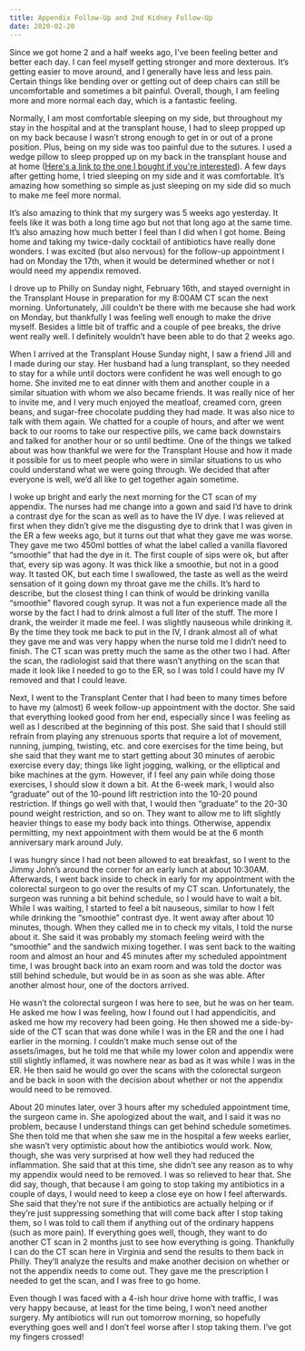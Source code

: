 ```yaml
---
title: Appendix Follow-Up and 2nd Kidney Follow-Up
date: 2020-02-20
---
```


Since we got home 2 and a half weeks ago, I've been feeling better and better each day. I can feel myself getting stronger and more dexterous.  It’s getting easier to move around, and I generally have less and less pain.  Certain things like bending over or getting out of deep chairs can still be uncomfortable and sometimes a bit painful. Overall, though, I am feeling more and more normal each day, which is a fantastic feeling.

Normally, I am most comfortable sleeping on my side, but throughout my stay in the hospital and at the transplant house, I had to sleep propped up on my back because I wasn’t strong enough to get in or out of a prone position.  Plus, being on my side was too painful due to the sutures.  I used a wedge pillow to sleep propped up on my back in the transplant house and at home \([Here's a link to the one I bought if you're interested](https://www.amazon.com/gp/product/B07X13KWL8/)\).  A few days after getting home, I tried sleeping on my side and it was comfortable. It’s amazing how something so simple as just sleeping on my side did so much to make me feel more normal.

It’s also amazing to think that my surgery was 5 weeks ago yesterday. It feels like it was both a long time ago but not that long ago at the same time. It’s also amazing how much better I feel than I did when I got home. Being home and taking my twice-daily cocktail of antibiotics have really done wonders. I was excited (but also nervous) for the follow-up appointment I had on Monday the 17th, when it would be determined whether or not I would need my appendix removed.

I drove up to Philly on Sunday night, February 16th, and stayed overnight in the Transplant House in preparation for my 8:00AM CT scan the next morning. Unfortunately, Jill couldn’t be there with me because she had work on Monday, but thankfully I was feeling well enough to make the drive myself. Besides a little bit of traffic and a couple of pee breaks, the drive went really well. I definitely wouldn’t have been able to do that 2 weeks ago.

When I arrived at the Transplant House Sunday night, I saw a friend Jill and I made during our stay. Her husband had a lung transplant, so they needed to stay for a while until doctors were confident he was well enough to go home. She invited me to eat dinner with them and another couple in a similar situation with whom we also became friends. It was really nice of her to invite me, and I very much enjoyed the meatloaf, creamed corn, green beans, and sugar-free chocolate pudding they had made. It was also nice to talk with them again. We chatted for a couple of hours, and after we went back to our rooms to take our respective pills, we came back downstairs and talked for another hour or so until bedtime. One of the things we talked about was how thankful we were for the Transplant House and how it made it possible for us to meet people who were in similar situations to us who could understand what we were going through. We decided that after everyone is well, we’d all like to get together again sometime.

I woke up bright and early the next morning for the CT scan of my appendix. The nurses had me change into a gown and said I’d have to drink a contrast dye for the scan as well as to have the IV dye. I was relieved at first when they didn’t give me the disgusting dye to drink that I was given in the ER a few weeks ago, but it turns out that what they gave me was worse. They gave me two 450ml bottles of what the label called a vanilla flavored “smoothie” that had the dye in it. The first couple of sips were ok, but after that, every sip was agony. It was thick like a smoothie, but not in a good way. It tasted OK, but each time I swallowed, the taste as well as the weird sensation of it going down my throat gave me the chills. It’s hard to describe, but the closest thing I can think of would be drinking vanilla “smoothie” flavored cough syrup. It was not a fun experience made all the worse by the fact I had to drink almost a full liter of the stuff. The more I drank, the weirder it made me feel. I was slightly nauseous while drinking it. By the time they took me back to put in the IV, I drank almost all of what they gave me and was very happy when the nurse told me I didn’t need to finish. The CT scan was pretty much the same as the other two I had. After the scan, the radiologist said that there wasn’t anything on the scan that made it look like I needed to go to the ER, so I was told I could have my IV removed and that I could leave.

Next, I went to the Transplant Center that I had been to many times before to have my (almost) 6 week follow-up appointment with the doctor. She said that everything looked good from her end, especially since I was feeling as well as I described at the beginning of this post. She said that I should still refrain from playing any strenuous sports that require a lot of movement, running, jumping, twisting, etc. and core exercises for the time being, but she said that they want me to start getting about 30 minutes of aerobic exercise every day; things like light jogging, walking, or the elliptical and bike machines at the gym. However, if I feel any pain while doing those exercises, I should slow it down a bit. At the 6-week mark, I would also “graduate” out of the 10-pound lift restriction into the 10-20 pound restriction. If things go well with that, I would then “graduate” to the 20-30 pound weight restriction, and so on. They want to allow me to lift slightly heavier things to ease my body back into things. Otherwise, appendix permitting, my next appointment with them would be at the 6 month anniversary mark around July.

I was hungry since I had not been allowed to eat breakfast, so I went to the Jimmy John’s around the corner for an early lunch at about 10:30AM. Afterwards, I went back inside to check in early for my appointment with the colorectal surgeon to go over the results of my CT scan. Unfortunately, the surgeon was running a bit behind schedule, so I would have to wait a bit. While I was waiting, I started to feel a bit nauseous, similar to how I felt while drinking the “smoothie” contrast dye. It went away after about 10 minutes, though. When they called me in to check my vitals, I told the nurse about it. She said it was probably my stomach feeling weird with the “smoothie” and the sandwich mixing together. I was sent back to the waiting room and almost an hour and 45 minutes after my scheduled appointment time, I was brought back into an exam room and was told the doctor was still behind schedule, but would be in as soon as she was able. After another almost hour, one of the doctors arrived.

He wasn’t the colorectal surgeon I was here to see, but he was on her team. He asked me how I was feeling, how I found out I had appendicitis, and asked me how my recovery had been going. He then showed me a side-by-side of the CT scan that was done while I was in the ER  and the one I had earlier in the morning. I couldn’t make much sense out of the assets/images, but he told me that while my lower colon and appendix were still slightly inflamed, it was nowhere near as bad as it was while I was in the ER. He then said he would go over the scans with the colorectal surgeon and be back in soon with the decision about whether or not the appendix would need to be removed.

About 20 minutes later, over 3 hours after my scheduled appointment time, the surgeon came in. She apologized about the wait, and I said it was no problem, because I understand things can get behind schedule sometimes. She then told me that when she saw me in the hospital a few weeks earlier, she wasn’t very optimistic about how the antibiotics would work. Now, though, she was very surprised at how well they had reduced the inflammation. She said that at this time, she didn’t see any reason as to why my appendix would need to be removed. I was so relieved to hear that. She did say, though, that because I am going to stop taking my antibiotics in a couple of days, I would need to keep a close eye on how I feel afterwards. She said that they’re not sure if the antibiotics are actually helping or if they’re just suppressing something that will come back after I stop taking them, so I was told to call them if anything out of the ordinary happens (such as more pain). If everything goes well, though, they want to do another CT scan in 2 months just to see how everything is going. Thankfully I can do the CT scan here in Virginia and send the results to them back in Philly. They’ll analyze the results and make another decision on whether or not the appendix needs to come out. They gave me the prescription I needed to get the scan, and I was free to go home.

Even though I was faced with a 4-ish hour drive home with traffic, I was very happy because, at least for the time being, I won’t need another surgery. My antibiotics will run out tomorrow morning, so hopefully everything goes well and I don’t feel worse after I stop taking them. I’ve got my fingers crossed!
